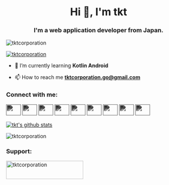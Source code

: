 <h1 align="center">Hi 👋, I'm tkt</h1>
<h3 align="center">I'm a web application developer from Japan.</h3>

<p align="left"> <img src="https://komarev.com/ghpvc/?username=tktcorporation&label=Profile%20views&color=0e75b6&style=flat" alt="tktcorporation" /> </p>

<p align="left"> <a href="https://twitter.com/tktcorporation" target="blank"><img src="https://img.shields.io/twitter/follow/tktcorporation?logo=twitter&style=for-the-badge" alt="tktcorporation" /></a> </p>

- 🌱 I’m currently learning **Kotlin Android**

- 📫 How to reach me **tktcorporation.go@gmail.com**

<h3 align="left">Connect with me:</h3>
<p align="left">
<a href="https://github.com/tktcorporation" target="blank"><img src="https://cdn.jsdelivr.net/npm/simple-icons@3.0.1/icons/github.svg" alt="tktcorporation" height="30" width="40" style="filter: invert(88%) sepia(61%) saturate(0%) hue-rotate(229deg) brightness(107%) contrast(101%)" /></a>
<a href="https://twitter.com/tktcorporation" target="blank"><img src="https://cdn.jsdelivr.net/npm/simple-icons@3.0.1/icons/twitter.svg" alt="tktcorporation" height="30" width="40" style="filter: invert(88%) sepia(61%) saturate(0%) hue-rotate(229deg) brightness(107%) contrast(101%)" /></a>
<a href="https://qiita.com/tktcorporation" target="blank"><img src="https://cdn.jsdelivr.net/npm/simple-icons@3.0.1/icons/qiita.svg" alt="tktcorporation" height="30" width="40" style="filter: invert(88%) sepia(61%) saturate(0%) hue-rotate(229deg) brightness(107%) contrast(101%)" /></a>
<a href="https://zenn.dev/tktcorporation" target="blank"><img src="https://simpleicons.org/icons/zenn.svg" alt="tktcorporation" height="30" width="40" style="filter: invert(88%) sepia(61%) saturate(0%) hue-rotate(229deg) brightness(107%) contrast(101%)" /></a>
<a href="https://stackoverflow.com/users/12852199" target="blank"><img src="https://cdn.jsdelivr.net/npm/simple-icons@3.0.1/icons/stackoverflow.svg" alt="tktcorporation" height="30" width="40" style="filter: invert(88%) sepia(61%) saturate(0%) hue-rotate(229deg) brightness(107%) contrast(101%)" /></a>
<a href="https://instagram.com/tktcorporation" target="blank"><img src="https://cdn.jsdelivr.net/npm/simple-icons@3.0.1/icons/instagram.svg" alt="tktcorporation" height="30" width="40" style="filter: invert(88%) sepia(61%) saturate(0%) hue-rotate(229deg) brightness(107%) contrast(101%)" /></a>
<a href="https://medium.com/@tktcorporation" target="blank"><img src="https://cdn.jsdelivr.net/npm/simple-icons@3.0.1/icons/medium.svg" alt="@tktcorporation" height="30" width="40" style="filter: invert(88%) sepia(61%) saturate(0%) hue-rotate(229deg) brightness(107%) contrast(101%)" /></a>
<a href="https://dev.to/tktcorporation" target="blank"> <a href="https://dev.to/tktcorporation" target="blank"><img src="https://cdn.jsdelivr.net/npm/simple-icons@3.0.1/icons/dev-dot-to.svg" alt="tktcorporation" height="30" width="40" style="filter: invert(88%) sepia(61%) saturate(0%) hue-rotate(229deg) brightness(107%) contrast(101%)" /></a>
<a href="https://linkedin.com/in/tktcorporation" target="blank"><img src="https://cdn.jsdelivr.net/npm/simple-icons@3.0.1/icons/linkedin.svg" alt="tktcorporation" height="30" width="40" style="filter: invert(88%) sepia(61%) saturate(0%) hue-rotate(229deg) brightness(107%) contrast(101%)" /></a>
</p>


[![tkt's github stats](https://github-readme-stats.vercel.app/api?username=tktcorporation&count_private=true&show_icons=true&theme=tokyonight)](https://github.com/anuraghazra/github-readme-stats)
<!-- [![Top Langs](https://github-readme-stats.vercel.app/api/top-langs/?username=tktcorporation&count_private=true&show_icons=true&theme=tokyonight)](https://github.com/anuraghazra/github-readme-stats) -->
<p><img align="center" src="https://github-readme-streak-stats.herokuapp.com/?user=tktcorporation&&show_icons=true&theme=tokyonight" alt="tktcorporation" /></p>

<h3 align="left">Support:</h3>
<p><a href="https://www.buymeacoffee.com/tktcorporation"> <img align="left" src="https://cdn.buymeacoffee.com/buttons/v2/default-yellow.png" height="50" width="210" alt="tktcorporation" /></a></p><br><br>
